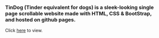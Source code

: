### TinDog (Tinder equivalent for dogs) is a sleek-looking single page scrollable website made with HTML, CSS & BootStrap, and hosted on github pages.

Click [here](https://achyut1234.github.io/TinDog-Website/) to view.
